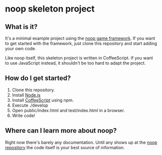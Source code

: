 # noop skeleton project

## What is it?

It's a minimal example project using the
[noop game framework](https://github.com/hbraun/noop). If you want to get
started with the framework, just clone this repository and start adding your own
code.

Like noop itself, this skeleton project is written in CoffeeScript. If you want
to use JavaScript instead, it shouldn't be too hard to adapt the project.


## How do I get started?

1. Clone this repository.
2. Install [Node.js](http://nodejs.org)
3. Install [CoffeeScript](http://coffeescript.org) using npm.
4. Execute ./develop
5. Open public/index.html and test/index.html in a browser.
6. Write code!


## Where can I learn more about noop?

Right now there's barely any documentation. Until any shows up at the
[noop repository](https://github.com/hbraun/noop) the code itself is your best
source of information.
